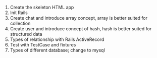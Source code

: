 1. Create the skeleton HTML app
2. Init Rails
3. Create chat and introduce array concept, array is better suited for collection
4. Create user and introduce concept of hash, hash is better suited for structured data
5. Types of relationship with Rails ActiveRecord
6. Test with TestCase and fixtures
6. Types of different database; change to mysql
